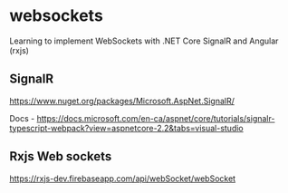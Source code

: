 # websockets
Learning to implement WebSockets with .NET Core SignalR and Angular (rxjs)

## SignalR
https://www.nuget.org/packages/Microsoft.AspNet.SignalR/

Docs - https://docs.microsoft.com/en-ca/aspnet/core/tutorials/signalr-typescript-webpack?view=aspnetcore-2.2&tabs=visual-studio

## Rxjs Web sockets
https://rxjs-dev.firebaseapp.com/api/webSocket/webSocket
